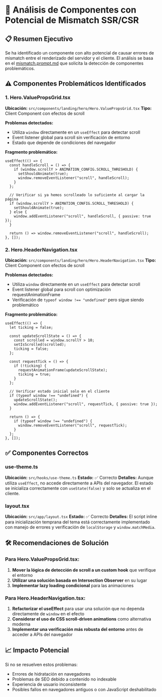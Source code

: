 # 🚨 Análisis de Componentes con Potencial de Mismatch SSR/CSR

## 📋 Resumen Ejecutivo

Se ha identificado un componente con alto potencial de causar errores de mismatch entre el renderizado del servidor y el cliente. El análisis se basa en el [mismatch.prompt.md](file:///g%3A/DEV/WEBSNACK-PROJECT/websnack/.github/prompts/mismatch.prompt.md) que solicita la detección de componentes problemáticos.

## ⚠️ Componentes Problemáticos Identificados

### 1. Hero.ValuePropsGrid.tsx
**Ubicación:** `src/components/landing/hero/Hero.ValuePropsGrid.tsx`
**Tipo:** Client Component con efectos de scroll

**Problemas detectados:**
- Utiliza `window` directamente en un `useEffect` para detectar scroll
- Event listener global para scroll sin verificación de entorno
- Estado que depende de condiciones del navegador

**Fragmento problemático:**
```tsx
useEffect(() => {
  const handleScroll = () => {
    if (window.scrollY > ANIMATION_CONFIG.SCROLL_THRESHOLD) {
      setShouldAnimate(true);
      window.removeEventListener("scroll", handleScroll);
    }
  };

  // Verificar si ya hemos scrolleado lo suficiente al cargar la página
  if (window.scrollY > ANIMATION_CONFIG.SCROLL_THRESHOLD) {
    setShouldAnimate(true);
  } else {
    window.addEventListener("scroll", handleScroll, { passive: true });
  }

  return () => window.removeEventListener("scroll", handleScroll);
}, []);
```

### 2. Hero.HeaderNavigation.tsx
**Ubicación:** `src/components/landing/hero/Hero.HeaderNavigation.tsx`
**Tipo:** Client Component con efectos de scroll

**Problemas detectados:**
- Utiliza `window` directamente en un `useEffect` para detectar scroll
- Event listener global para scroll con optimización requestAnimationFrame
- Verificación de `typeof window !== "undefined"` pero sigue siendo problemático

**Fragmento problemático:**
```tsx
useEffect(() => {
  let ticking = false;

  const updateScrollState = () => {
    const scrolled = window.scrollY > 10;
    setIsScrolled(scrolled);
    ticking = false;
  };

  const requestTick = () => {
    if (!ticking) {
      requestAnimationFrame(updateScrollState);
      ticking = true;
    }
  };

  // Verificar estado inicial solo en el cliente
  if (typeof window !== "undefined") {
    updateScrollState();
    window.addEventListener("scroll", requestTick, { passive: true });
  }

  return () => {
    if (typeof window !== "undefined") {
      window.removeEventListener("scroll", requestTick);
    }
  };
}, []);
```

## ✅ Componentes Correctos

### use-theme.ts
**Ubicación:** `src/hooks/use-theme.ts`
**Estado:** ✅ Correcto
**Detalles:** Aunque utiliza `useEffect`, no accede directamente a APIs del navegador. El estado se inicializa correctamente con `useState(false)` y solo se actualiza en el cliente.

### layout.tsx
**Ubicación:** `src/app/layout.tsx`
**Estado:** ✅ Correcto
**Detalles:** El script inline para inicialización temprana del tema está correctamente implementado con manejo de errores y verificación de `localStorage` y `window.matchMedia`.

## 🛠️ Recomendaciones de Solución

### Para Hero.ValuePropsGrid.tsx:
1. **Mover la lógica de detección de scroll a un custom hook** que verifique el entorno
2. **Utilizar una solución basada en Intersection Observer** en su lugar
3. **Implementar lazy loading condicional** para las animaciones

### Para Hero.HeaderNavigation.tsx:
1. **Refactorizar el useEffect** para usar una solución que no dependa directamente de `window` en el efecto
2. **Considerar el uso de CSS scroll-driven animations** como alternativa moderna
3. **Implementar una verificación más robusta del entorno** antes de acceder a APIs del navegador

## 📈 Impacto Potencial

Si no se resuelven estos problemas:
- Errores de hidratación en navegadores
- Problemas de SEO debido a contenido no indexable
- Experiencia de usuario inconsistente
- Posibles fallos en navegadores antiguos o con JavaScript deshabilitado